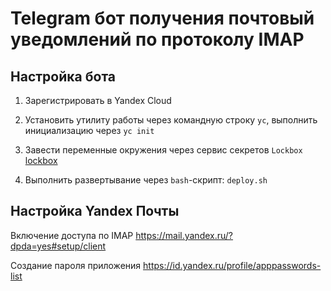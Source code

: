 # Telegram бот получения почтовый уведомлений по протоколу IMAP

## Настройка бота

1. Зарегистрировать в Yandex Cloud

2. Установить утилиту работы через командную строку `yc`, выполнить инициализацию через `yc init`

3. Завести переменные окружения через сервис секретов `Lockbox` [lockbox](https://cloud.yandex.ru/services/lockbox)

4. Выполнить развертывание через `bash`-скрипт: `deploy.sh`

## Настройка Yandex Почты

Включение доступа по IMAP
https://mail.yandex.ru/?dpda=yes#setup/client

Создание пароля приложения
https://id.yandex.ru/profile/apppasswords-list